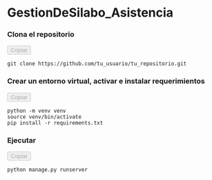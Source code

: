 # GestionDeSilabo_Asistencia

### Clona el repositorio


<button disabled>Copiar</button>
<pre>
<code>git clone https://github.com/tu_usuario/tu_repositorio.git</code>
</pre>

### Crear un entorno virtual, activar e instalar requerimientos

<button disabled>Copiar</button>
<pre>
<code>python -m venv venv
source venv/bin/activate
pip install -r requirements.txt</code>
</pre>

### Ejecutar


<button disabled>Copiar</button>
<pre>
<code>python manage.py runserver</code>
</pre>
